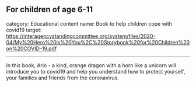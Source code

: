 For children of age 6-11
---
category: Educational content
name: Book to help children cope with covid19
target: https://interagencystandingcommittee.org/system/files/2020-04/My%20Hero%20is%20You%2C%20Storybook%20for%20Children%20on%20COVID-19.pdf

---

In this book, Ario - a kind, orange dragon with a horn like a unicorn will introduce you to covid19 and help you understand how to protect yourself, your families and friends from the coronavirus. 
